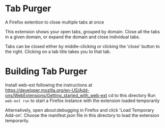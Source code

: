 # Tab Purger
A Firefox extention to close multiple tabs at once

This extension shows your open tabs, grouped by domain. Close all the tabs in a given domain, or expand the domain and close individual tabs.

Tabs can be closed either by middle-clicking or clicking the 'close' button to the right. Clicking on a tab title takes you to that tab.

# Building Tab Purger

Install web-ext following the instructions at https://developer.mozilla.org/en-US/Add-ons/WebExtensions/Getting_started_with_web-ext
cd to this directory
Run `web-ext run` to start a Firefox instance with the extension loaded temporarily

Alternatively, open about:debugging in Firefox and click 'Load Temporary Add-on'. Choose the manifest.json file in this directory to load the extension temporarily.
